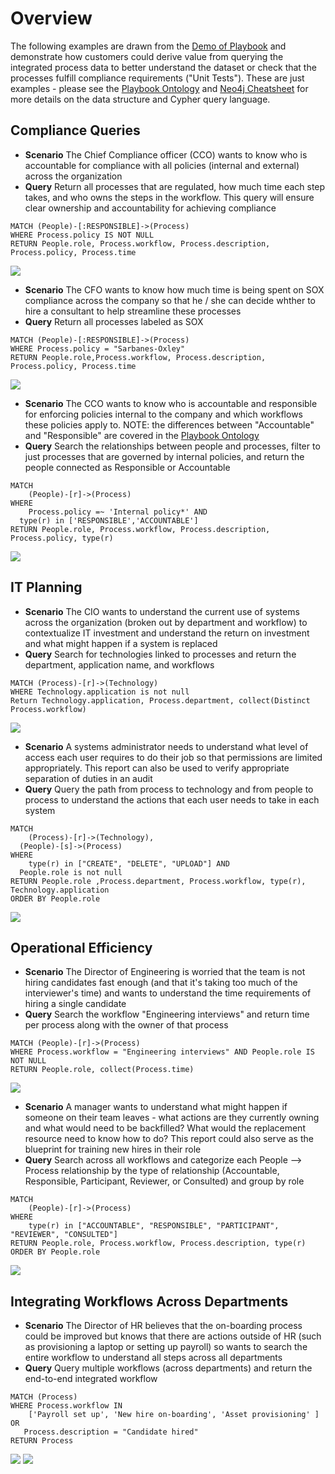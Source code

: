 # Overview

The following examples are drawn from the [Demo of Playbook](https://github.com/paulejarvis/Playbook/tree/master/Demo) and demonstrate how customers could derive value from querying the integrated process data to better understand the dataset or check that the processes fulfill compliance requirements ("Unit Tests"). These are just examples - please see the [Playbook Ontology](https://github.com/paulejarvis/Playbook/blob/master/Data%20Structure%20and%20Ontology/Playbook%20Ontology.md) and [Neo4j Cheatsheet](https://neo4j.com/docs/cypher-refcard/current/) for more details on the data structure and Cypher query language.

## Compliance Queries


* **Scenario** The Chief Compliance officer (CCO) wants to know who is accountable for compliance with all policies (internal and external) across the organization
* **Query** Return all processes that are regulated, how much time each step takes, and who owns the steps in the workflow. This query will ensure clear ownership and accountability for achieving compliance

```Cypher
MATCH (People)-[:RESPONSIBLE]->(Process)
WHERE Process.policy IS NOT NULL
RETURN People.role, Process.workflow, Process.description, Process.policy, Process.time
```

![](https://github.com/paulejarvis/Playbook/blob/master/Demo/Queries%20and%20Unit%20Tests/Screenshots/All_regulated_processes.PNG)

* **Scenario** The CFO wants to know how much time is being spent on SOX compliance across the company so that he / she can decide whther to hire a consultant to help streamline these processes
* **Query** Return all processes labeled as SOX

```Cypher
MATCH (People)-[:RESPONSIBLE]->(Process)
WHERE Process.policy = "Sarbanes-Oxley"
RETURN People.role,Process.workflow, Process.description, Process.policy, Process.time
```

![](https://github.com/paulejarvis/Playbook/blob/master/Demo/Queries%20and%20Unit%20Tests/Screenshots/SOX_Query.PNG)

* **Scenario** The CCO wants to know who is accountable and responsible for enforcing policies internal to the company and which workflows these policies apply to. NOTE: the differences between "Accountable" and "Responsible" are covered in the [Playbook Ontology](https://github.com/paulejarvis/Playbook/blob/master/Data%20Structure%20and%20Ontology/Playbook%20Ontology.md)
* **Query** Search the relationships between people and processes, filter to just processes that are governed by internal policies, and return the people connected as Responsible or Accountable

```Cypher
MATCH
	(People)-[r]->(Process)
WHERE
	Process.policy =~ 'Internal policy*' AND
  type(r) in ['RESPONSIBLE','ACCOUNTABLE']
RETURN People.role, Process.workflow, Process.description, Process.policy, type(r)
```

![](https://github.com/paulejarvis/Playbook/blob/master/Demo/Queries%20and%20Unit%20Tests/Screenshots/Internal%20policy%20owners.PNG)

## IT Planning

* **Scenario** The CIO wants to understand the current use of systems across the organization (broken out by department and workflow) to contextualize IT investment and understand the return on investment and what might happen if a system is replaced
* **Query** Search for technologies linked to processes and return the department, application name, and workflows

```Cypher
MATCH (Process)-[r]->(Technology)
WHERE Technology.application is not null
Return Technology.application, Process.department, collect(Distinct Process.workflow)
```

![](https://github.com/paulejarvis/Playbook/blob/master/Demo/Queries%20and%20Unit%20Tests/Screenshots/Tech%20systems%20by%20department%20and%20workflow.PNG)

* **Scenario** A systems administrator needs to understand what level of access each user requires to do their job so that permissions are limited appropriately. This report can also be used to verify appropriate separation of duties in an audit
* **Query** Query the path from process to technology and from people to process to understand the actions that each user needs to take in each system

```Cypher
MATCH
	(Process)-[r]->(Technology),
  (People)-[s]->(Process)
WHERE
	type(r) in ["CREATE", "DELETE", "UPLOAD"] AND
  People.role is not null
RETURN People.role ,Process.department, Process.workflow, type(r), Technology.application
ORDER BY People.role
```

![](https://github.com/paulejarvis/Playbook/blob/master/Demo/Queries%20and%20Unit%20Tests/Screenshots/Tech%20permissions%20by%20role.PNG)

## Operational Efficiency

* **Scenario** The Director of Engineering is worried that the team is not hiring candidates fast enough (and that it's taking too much of the interviewer's time) and wants to understand the time requirements of hiring a single candidate
* **Query** Search the workflow "Engineering interviews" and return time per process along with the owner of that process

```Cypher
MATCH (People)-[r]->(Process)
WHERE Process.workflow = "Engineering interviews" AND People.role IS NOT NULL
RETURN People.role, collect(Process.time)
```

![](https://github.com/paulejarvis/Playbook/blob/master/Demo/Queries%20and%20Unit%20Tests/Screenshots/Time%20by%20role%20for%20Engineering%20Interviews.PNG)

* **Scenario** A manager wants to understand what might happen if someone on their team leaves - what actions are they currently owning and what would need to be backfilled? What would the replacement resource need to know how to do? This report could also serve as the blueprint for training new hires in their role
* **Query** Search across all workflows and categorize each People --> Process relationship by the type of relationship (Accountable, Responsible, Participant, Reviewer, or Consulted) and group by role

```Cypher
MATCH
	(People)-[r]->(Process)
WHERE
	type(r) in ["ACCOUNTABLE", "RESPONSIBLE", "PARTICIPANT", "REVIEWER", "CONSULTED"]
RETURN People.role, Process.workflow, Process.description, type(r)
ORDER BY People.role
```

![](https://github.com/paulejarvis/Playbook/blob/master/Demo/Queries%20and%20Unit%20Tests/Screenshots/Responsibilities%20by%20role.PNG)

## Integrating Workflows Across Departments

* **Scenario** The Director of HR believes that the on-boarding process could be improved but knows that there are actions outside of HR (such as provisioning a laptop or setting up payroll) so wants to search the entire workflow to understand all steps across all departments
* **Query** Query multiple workflows (across departments) and return the end-to-end integrated workflow

```Cypher
MATCH (Process)
WHERE Process.workflow IN
	['Payroll set up', 'New hire on-boarding', 'Asset provisioning' ] OR
   Process.description = "Candidate hired"
RETURN Process
```

![](https://github.com/paulejarvis/Playbook/blob/master/Demo/Queries%20and%20Unit%20Tests/Screenshots/New%20hire%20processes%20across%20departments.PNG)
![](https://github.com/paulejarvis/Playbook/blob/master/Demo/Queries%20and%20Unit%20Tests/Screenshots/New%20hire%20processes%20across%20departments%20(1).PNG)

